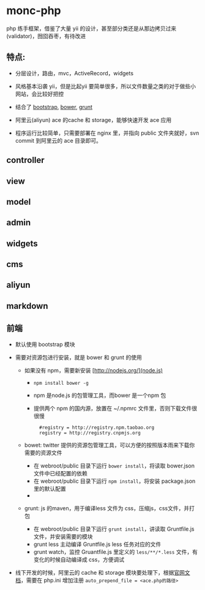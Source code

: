 monc-php
========

php 练手框架，借鉴了大量 yii 的设计，甚至部分类还是从那边拷贝过来(validator)，囫囵吞枣，有待改进

## 特点:

* 分层设计，路由，mvc，ActiveRecord，widgets
* 风格基本沿袭 yii，但是比起yii 要简单很多，所以文件数量之类的对于做些小网站，会比较好把控
* 结合了 [bootstrap](getbootstrap.com), [bower](http://bower.io/), [grunt](https://www.npmjs.com/)

 
* 阿里云(aliyun) ace 的cache 和 storage，能够快速开发 ace 应用
* 程序运行比较简单，只需要部署在 nginx 里，并指向 public 文件夹就好，svn commit 到阿里云的 ace 目录即可。


## controller

## view

## model

## admin 

## widgets

## cms

## aliyun

## markdown

## 前端

* 默认使用 bootstrap 模块
* 需要对资源包进行安装，就是 bower 和 grunt 的使用
    * 如果没有 npm，需要新安装 [http://nodejs.org/](node.js) 
        * `npm install bower -g` 
        * npm 是node.js 的包管理工具，而bower 是一个npm 包
        * 提供两个 npm 的国内源，放置在 ~/.npmrc 文件里，否则下载文件很很慢
        
                #registry = http://registry.npm.taobao.org
                registry = http://registry.cnpmjs.org
    * bowet: twitter 提供的资源包管理工具，可以方便的按照版本雨来下载你需要的资源文件
        * 在 webroot/public 目录下运行  `bower install`，将读取 bower.json 文件中已经配置的依赖
        * 在 webroot/public 目录下运行 `npm install`，将安装 package.json 里的默认配置
        * 
       
    * grunt: js 的maven，用于编译less 文件为 css，压缩js，css文件，并打包
    	* 在 webroot/public 目录下运行 `grunt install`，讲读取 Gruntfile.js 文件，并安装需要的模块
    	* grunt less 主动编译 Gruntfile.js less 任务对应的文件
    	* grunt watch，监控 Gruantfile.js 里定义的 `less/**/*.less` 文件，有变化的时候自动编译成 css，方便调试
    
* 线下开发的时候，阿里云的 cache 和 storage 模块要处理下，根据[官网文档](http://ace.aliapp.com/php/quick-start.md)，需要在 php.ini 增加注册 `auto_prepend_file = <ace.php的路径>`


